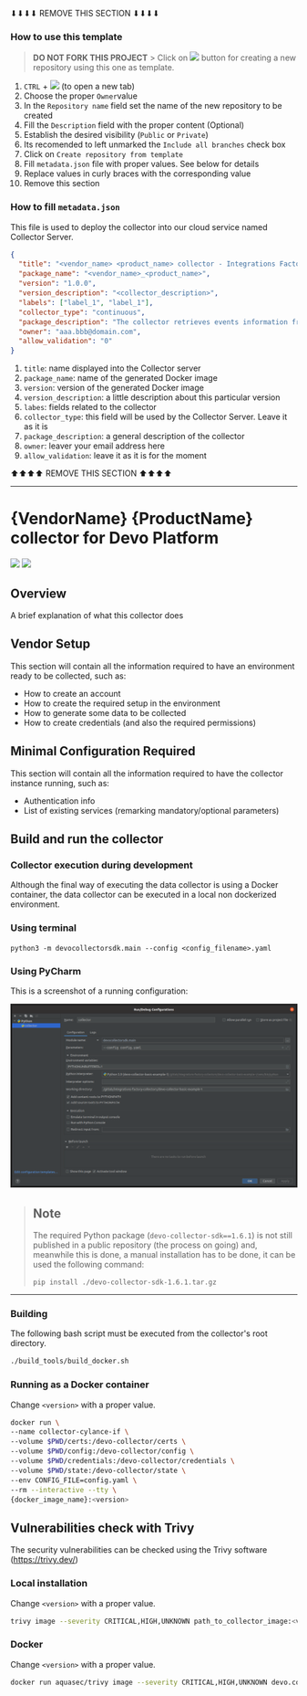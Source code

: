 &#x2B07;&#x2B07;&#x2B07;&#x2B07; REMOVE THIS SECTION &#x2B07;&#x2B07;&#x2B07;&#x2B07;

### How to use this template

> **DO NOT FORK THIS PROJECT** > Click on [![](https://img.shields.io/static/v1?label=&message=Use%20this%20template&color=2da44e&style=flat)](../../generate) button for creating a new repository using this one as template.

1. `CTRL` + [![](https://img.shields.io/static/v1?label=&message=Use%20this%20template&color=2da44e&style=flat)](../../generate) (to open a new tab)
1. Choose the proper `Owner`value
1. In the `Repository name` field set the name of the new repository to be created
1. Fill the `Description` field with the proper content (Optional)
1. Establish the desired visibility (`Public` or `Private`)
1. Its recomended to left unmarked the `Include all branches` check box
1. Click on `Create repository from template`
1. Fill `metadata.json` file with proper values. See below for details
1. Replace values in curly braces with the corresponding value
1. Remove this section

### How to fill `metadata.json`

This file is used to deploy the collector into our cloud service named Collector Server.

```json
{
  "title": "<vendor_name> <product_name> collector - Integrations Factory",
  "package_name": "<vendor_name>_<product_name>",
  "version": "1.0.0",
  "version_description": "<collector_description>",
  "labels": ["label_1", "label_1"],
  "collector_type": "continuous",
  "package_description": "The collector retrieves events information from blah, blah, blah",
  "owner": "aaa.bbb@domain.com",
  "allow_validation": "0"
}
```

1. `title`: name displayed into the Collector server
1. `package_name`: name of the generated Docker image
1. `version`: version of the generated Docker image
1. `version_description`: a little description about this particular version
1. `labes`: fields related to the collector
1. `collector_type`: this field will be used by the Collector Server. Leave it as it is
1. `package_description`: a general description of the collector
1. `owner`: leaver your email address here
1. `allow_validation`: leave it as it is for the moment

&#x2B06;&#x2B06;&#x2B06;&#x2B06; REMOVE THIS SECTION &#x2B06;&#x2B06;&#x2B06;&#x2B06;

----
# {VendorName} {ProductName} collector for Devo Platform

![](https://img.shields.io/badge/language-Python-blue?style=flat)
![](https://img.shields.io/badge/devo--collector--sdk-%3D%3D1.6.1-blue?style=flat)

## Overview

A brief explanation of what this collector does

## Vendor Setup

This section will contain all the information required to have an environment ready to be collected, such as:
  * How to create an account
  * How to create the required setup in the environment
  * How to generate some data to be collected
  * How to create credentials (and also the required permissions)

## Minimal Configuration Required

This section will contain all the information required to have the collector instance running, such as:
  * Authentication info
  * List of existing services (remarking mandatory/optional parameters)

## Build and run the collector

### Collector execution during development

Although the final way of executing the data collector is using a Docker container, the data collector can be executed in a local non dockerized environment.

### Using terminal

```
python3 -m devocollectorsdk.main --config <config_filename>.yaml
```

### Using PyCharm

This is a screenshot of a running configuration:

![Example of running configuration for PyCharm](docs/images/pycharm_execution_conf.png "Example of running configuration for PyCharm")

>## **Note**
>
> The required Python package (`devo-collector-sdk==1.6.1`) is not still published in a public repository (the process on going) and, meanwhile this is done, a manual installation has to be done, it can be used the following command:
>
>```script 
>pip install ./devo-collector-sdk-1.6.1.tar.gz
>```

---

### Building

The following bash script must be executed from the collector's root directory.

```bash
./build_tools/build_docker.sh
```

### Running as a Docker container

Change `<version>` with a proper value.
```bash
docker run \
--name collector-cylance-if \
--volume $PWD/certs:/devo-collector/certs \
--volume $PWD/config:/devo-collector/config \
--volume $PWD/credentials:/devo-collector/credentials \
--volume $PWD/state:/devo-collector/state \
--env CONFIG_FILE=config.yaml \
--rm --interactive --tty \
{docker_image_name}:<version>
```

## Vulnerabilities check with Trivy

The security vulnerabilities can be checked using the Trivy software (https://trivy.dev/)

### Local installation

Change `<version>` with a proper value.
```bash
trivy image --severity CRITICAL,HIGH,UNKNOWN path_to_collector_image:<version>
```

### Docker

Change `<version>` with a proper value.
```bash
docker run aquasec/trivy image --severity CRITICAL,HIGH,UNKNOWN devo.com/collectors/ms-graph-collector-if:<version>
```
